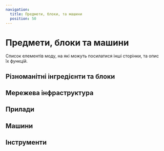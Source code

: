 ```yaml
---
navigation:
  title: Предмети, блоки, та машини
  position: 50
---
```


# Предмети, блоки та машини

Список елементів моду, на які можуть посилатися інші сторінки, та опис їх функцій.

## Різноманітні інгредієнти та блоки

<CategoryIndex category="misc ingredients blocks" />

## Мережева інфраструктура

<CategoryIndex category="network infrastructure" />

## Прилади

<CategoryIndex category="devices" />

## Машини

<CategoryIndex category="machines" />

## Інструменти

<CategoryIndex category="tools" />